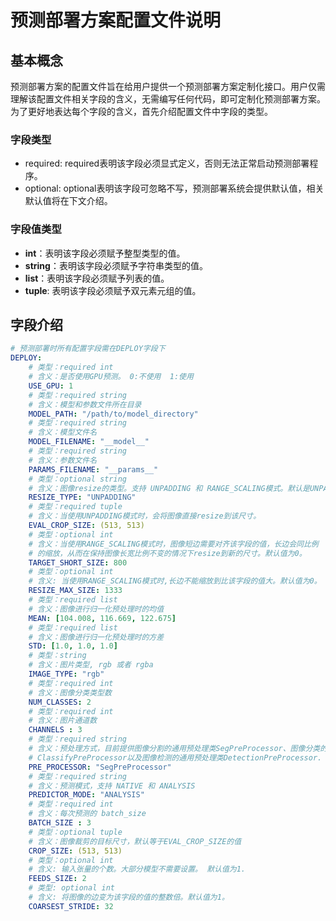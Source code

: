 # 预测部署方案配置文件说明
## 基本概念
预测部署方案的配置文件旨在给用户提供一个预测部署方案定制化接口。用户仅需理解该配置文件相关字段的含义，无需编写任何代码，即可定制化预测部署方案。为了更好地表达每个字段的含义，首先介绍配置文件中字段的类型。

### 字段类型
- required: required表明该字段必须显式定义，否则无法正常启动预测部署程序。
- optional: optional表明该字段可忽略不写，预测部署系统会提供默认值，相关默认值将在下文介绍。

### 字段值类型
- **int**：表明该字段必须赋予整型类型的值。
- **string**：表明该字段必须赋予字符串类型的值。
- **list**：表明该字段必须赋予列表的值。
- **tuple**: 表明该字段必须赋予双元素元组的值。

## 字段介绍

```yaml
# 预测部署时所有配置字段需在DEPLOY字段下
DEPLOY: 
    # 类型：required int
    # 含义：是否使用GPU预测。 0:不使用  1:使用
    USE_GPU: 1
    # 类型：required string
    # 含义：模型和参数文件所在目录
    MODEL_PATH: "/path/to/model_directory"
    # 类型：required string
    # 含义：模型文件名
    MODEL_FILENAME: "__model__"
    # 类型：required string
    # 含义：参数文件名
    PARAMS_FILENAME: "__params__"
    # 类型：optional string
    # 含义：图像resize的类型。支持 UNPADDING 和 RANGE_SCALING模式。默认是UNPADDING模式。
    RESIZE_TYPE: "UNPADDING"
    # 类型：required tuple
    # 含义：当使用UNPADDING模式时，会将图像直接resize到该尺寸。
    EVAL_CROP_SIZE: (513, 513)
    # 类型：optional int
    # 含义：当使用RANGE_SCALING模式时，图像短边需要对齐该字段的值，长边会同比例
    # 的缩放，从而在保持图像长宽比例不变的情况下resize到新的尺寸。默认值为0。
    TARGET_SHORT_SIZE: 800
    # 类型：optional int
    # 含义: 当使用RANGE_SCALING模式时,长边不能缩放到比该字段的值大。默认值为0。
    RESIZE_MAX_SIZE: 1333
    # 类型：required list
    # 含义：图像进行归一化预处理时的均值
    MEAN: [104.008, 116.669, 122.675]
    # 类型：required list
    # 含义：图像进行归一化预处理时的方差
    STD: [1.0, 1.0, 1.0]
    # 类型：string
    # 含义：图片类型, rgb 或者 rgba
    IMAGE_TYPE: "rgb"
    # 类型：required int
    # 含义：图像分类类型数
    NUM_CLASSES: 2
    # 类型：required int
    # 含义：图片通道数
    CHANNELS : 3
    # 类型：required string
    # 含义：预处理方式，目前提供图像分割的通用预处理类SegPreProcessor、图像分类的通用预处理类
    # ClassifyPreProcessor以及图像检测的通用预处理类DetectionPreProcessor.
    PRE_PROCESSOR: "SegPreProcessor"
    # 类型：required string
    # 含义：预测模式，支持 NATIVE 和 ANALYSIS
    PREDICTOR_MODE: "ANALYSIS"
    # 类型：required int
    # 含义：每次预测的 batch_size
    BATCH_SIZE : 3
    # 类型：optional tuple
    # 含义：图像裁剪的目标尺寸，默认等于EVAL_CROP_SIZE的值
    CROP_SIZE: (513, 513)
    # 类型：optional int
    # 含义: 输入张量的个数。大部分模型不需要设置。 默认值为1.
    FEEDS_SIZE: 2
    # 类型: optional int
    # 含义: 将图像的边变为该字段的值的整数倍。默认值为1。
    COARSEST_STRIDE: 32 
```